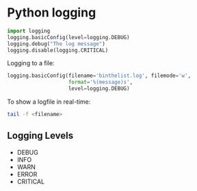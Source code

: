 # Python logging

```python
import logging
logging.basicConfig(level=logging.DEBUG)
logging.debug("The log message")
logging.disable(logging.CRITICAL)
```
Logging to a file:
```python
logging.basicConfig(filename='binthelist.log', filemode='w',
                    format='%(message)s',
                    level=logging.DEBUG)
```

To show a logfile in real-time:
```bash
tail -f <filename>
```

## Logging Levels
- DEBUG
- INFO
- WARN
- ERROR
- CRITICAL
